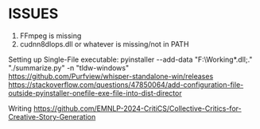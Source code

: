 # ISSUES

1. FFmpeg is missing
2. cudnn8dlops.dll or whatever is missing/not in PATH

Setting up Single-File executable:
    pyinstaller  --add-data "F:\Working\*.dll;." "./summarize.py" -n "tldw-windows"    
    https://github.com/Purfview/whisper-standalone-win/releases
    https://stackoverflow.com/questions/47850064/add-configuration-file-outside-pyinstaller-onefile-exe-file-into-dist-director

Writing
    https://github.com/EMNLP-2024-CritiCS/Collective-Critics-for-Creative-Story-Generation


